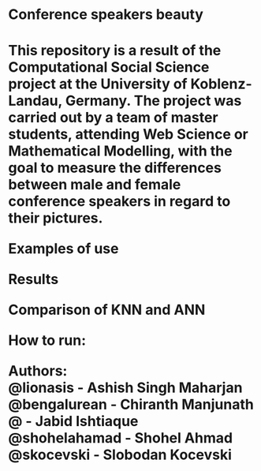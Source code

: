 <h1>Conference speakers beauty <h1>

This repository is a result of the Computational Social Science project at the University of Koblenz-Landau, Germany. The project was carried out by a team of master students, attending Web Science or Mathematical Modelling, with the goal to measure the differences between male and female conference speakers in regard to their pictures.

Examples of use

Results

Comparison of KNN and ANN

How to run:

Authors: <br/>
@lionasis - Ashish Singh Maharjan <br/>
@bengalurean - Chiranth Manjunath <br/>
@ - Jabid Ishtiaque <br/>
@shohelahamad - Shohel Ahmad <br/>
@skocevski - Slobodan Kocevski <br/>
